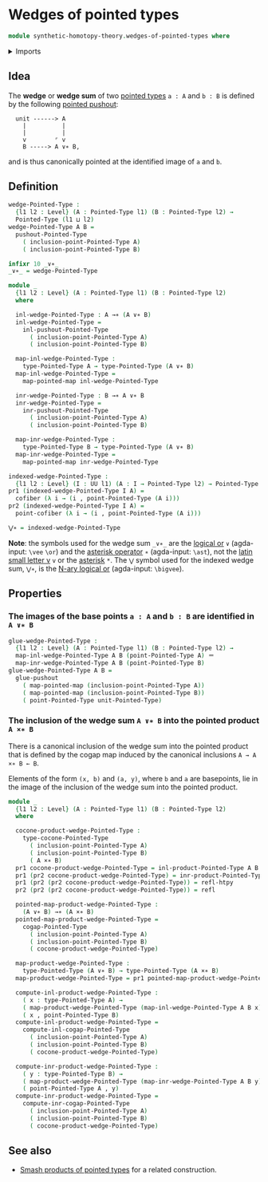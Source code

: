 # Wedges of pointed types

```agda
module synthetic-homotopy-theory.wedges-of-pointed-types where
```

<details><summary>Imports</summary>

```agda
open import foundation.dependent-pair-types
open import foundation.homotopies
open import foundation.identity-types
open import foundation.universe-levels

open import structured-types.pointed-cartesian-product-types
open import structured-types.pointed-maps
open import structured-types.pointed-types
open import structured-types.pointed-unit-type

open import synthetic-homotopy-theory.cocones-under-pointed-span-diagrams
open import synthetic-homotopy-theory.cofibers
open import synthetic-homotopy-theory.pushouts
open import synthetic-homotopy-theory.pushouts-of-pointed-types
```

</details>

## Idea

The **wedge** or **wedge sum** of two
[pointed types](structured-types.pointed-types.md) `a : A` and `b : B` is
defined by the following
[pointed pushout](synthetic-homotopy-theory.pushouts-of-pointed-types.md):

```text
  unit ------> A
    |          |
    |          |
    v        ⌜ v
    B -----> A ∨∗ B,
```

and is thus canonically pointed at the identified image of `a` and `b`.

## Definition

```agda
wedge-Pointed-Type :
  {l1 l2 : Level} (A : Pointed-Type l1) (B : Pointed-Type l2) →
  Pointed-Type (l1 ⊔ l2)
wedge-Pointed-Type A B =
  pushout-Pointed-Type
    ( inclusion-point-Pointed-Type A)
    ( inclusion-point-Pointed-Type B)

infixr 10 _∨∗_
_∨∗_ = wedge-Pointed-Type

module _
  {l1 l2 : Level} (A : Pointed-Type l1) (B : Pointed-Type l2)
  where

  inl-wedge-Pointed-Type : A →∗ (A ∨∗ B)
  inl-wedge-Pointed-Type =
    inl-pushout-Pointed-Type
      ( inclusion-point-Pointed-Type A)
      ( inclusion-point-Pointed-Type B)

  map-inl-wedge-Pointed-Type :
    type-Pointed-Type A → type-Pointed-Type (A ∨∗ B)
  map-inl-wedge-Pointed-Type =
    map-pointed-map inl-wedge-Pointed-Type

  inr-wedge-Pointed-Type : B →∗ A ∨∗ B
  inr-wedge-Pointed-Type =
    inr-pushout-Pointed-Type
      ( inclusion-point-Pointed-Type A)
      ( inclusion-point-Pointed-Type B)

  map-inr-wedge-Pointed-Type :
    type-Pointed-Type B → type-Pointed-Type (A ∨∗ B)
  map-inr-wedge-Pointed-Type =
    map-pointed-map inr-wedge-Pointed-Type

indexed-wedge-Pointed-Type :
  {l1 l2 : Level} (I : UU l1) (A : I → Pointed-Type l2) → Pointed-Type (l1 ⊔ l2)
pr1 (indexed-wedge-Pointed-Type I A) =
  cofiber (λ i → (i , point-Pointed-Type (A i)))
pr2 (indexed-wedge-Pointed-Type I A) =
  point-cofiber (λ i → (i , point-Pointed-Type (A i)))

⋁∗ = indexed-wedge-Pointed-Type
```

**Note**: the symbols used for the wedge sum `_∨∗_` are the
[logical or](https://codepoints.net/U+2228) `∨` (agda-input: `\vee` `\or`) and
the [asterisk operator](https://codepoints.net/U+2217) `∗` (agda-input: `\ast`),
not the [latin small letter v](https://codepoints.net/U+0076) `v` or the
[asterisk](https://codepoints.net/U+002A) `*`. The `⋁` symbol used for the
indexed wedge sum, `⋁∗`, is the
[N-ary logical or](https://codepoints.net/U+22C1) (agda-input: `\bigvee`).

## Properties

### The images of the base points `a : A` and `b : B` are identified in `A ∨∗ B`

```agda
glue-wedge-Pointed-Type :
  {l1 l2 : Level} (A : Pointed-Type l1) (B : Pointed-Type l2) →
  map-inl-wedge-Pointed-Type A B (point-Pointed-Type A) ＝
  map-inr-wedge-Pointed-Type A B (point-Pointed-Type B)
glue-wedge-Pointed-Type A B =
  glue-pushout
    ( map-pointed-map (inclusion-point-Pointed-Type A))
    ( map-pointed-map (inclusion-point-Pointed-Type B))
    ( point-Pointed-Type unit-Pointed-Type)
```

### The inclusion of the wedge sum `A ∨∗ B` into the pointed product `A ×∗ B`

There is a canonical inclusion of the wedge sum into the pointed product that is
defined by the cogap map induced by the canonical inclusions `A → A ×∗ B ← B`.

Elements of the form `(x, b)` and `(a, y)`, where `b` and `a` are basepoints,
lie in the image of the inclusion of the wedge sum into the pointed product.

```agda
module _
  {l1 l2 : Level} (A : Pointed-Type l1) (B : Pointed-Type l2)
  where

  cocone-product-wedge-Pointed-Type :
    type-cocone-Pointed-Type
      ( inclusion-point-Pointed-Type A)
      ( inclusion-point-Pointed-Type B)
      ( A ×∗ B)
  pr1 cocone-product-wedge-Pointed-Type = inl-product-Pointed-Type A B
  pr1 (pr2 cocone-product-wedge-Pointed-Type) = inr-product-Pointed-Type A B
  pr1 (pr2 (pr2 cocone-product-wedge-Pointed-Type)) = refl-htpy
  pr2 (pr2 (pr2 cocone-product-wedge-Pointed-Type)) = refl

  pointed-map-product-wedge-Pointed-Type :
    (A ∨∗ B) →∗ (A ×∗ B)
  pointed-map-product-wedge-Pointed-Type =
    cogap-Pointed-Type
      ( inclusion-point-Pointed-Type A)
      ( inclusion-point-Pointed-Type B)
      ( cocone-product-wedge-Pointed-Type)

  map-product-wedge-Pointed-Type :
    type-Pointed-Type (A ∨∗ B) → type-Pointed-Type (A ×∗ B)
  map-product-wedge-Pointed-Type = pr1 pointed-map-product-wedge-Pointed-Type

  compute-inl-product-wedge-Pointed-Type :
    ( x : type-Pointed-Type A) →
    ( map-product-wedge-Pointed-Type (map-inl-wedge-Pointed-Type A B x)) ＝
    ( x , point-Pointed-Type B)
  compute-inl-product-wedge-Pointed-Type =
    compute-inl-cogap-Pointed-Type
      ( inclusion-point-Pointed-Type A)
      ( inclusion-point-Pointed-Type B)
      ( cocone-product-wedge-Pointed-Type)

  compute-inr-product-wedge-Pointed-Type :
    ( y : type-Pointed-Type B) →
    ( map-product-wedge-Pointed-Type (map-inr-wedge-Pointed-Type A B y)) ＝
    ( point-Pointed-Type A , y)
  compute-inr-product-wedge-Pointed-Type =
    compute-inr-cogap-Pointed-Type
      ( inclusion-point-Pointed-Type A)
      ( inclusion-point-Pointed-Type B)
      ( cocone-product-wedge-Pointed-Type)
```

## See also

- [Smash products of pointed types](synthetic-homotopy-theory.smash-products-of-pointed-types.md)
  for a related construction.
